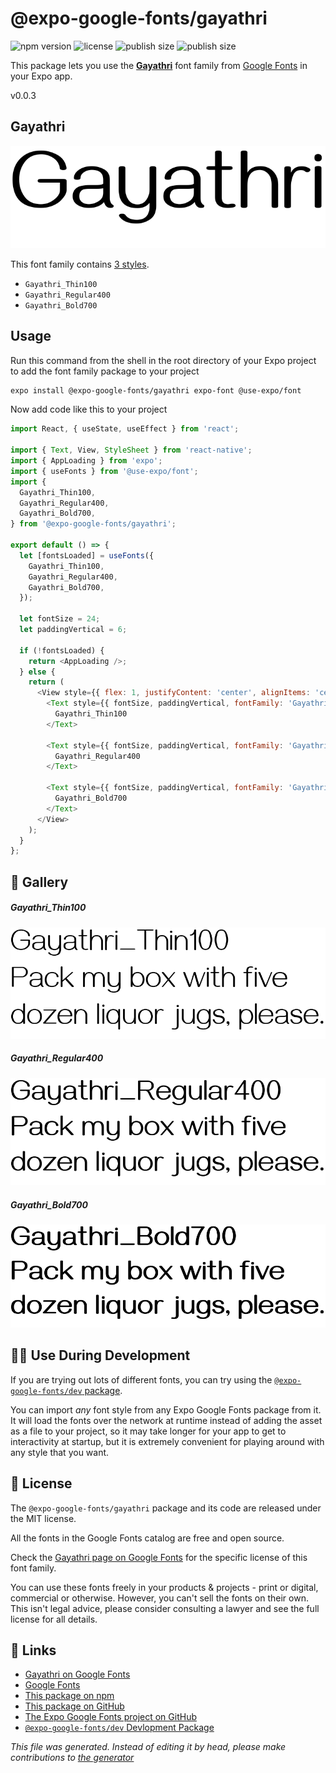 # @expo-google-fonts/gayathri

![npm version](https://flat.badgen.net/npm/v/@expo-google-fonts/gayathri)
![license](https://flat.badgen.net/github/license/expo/google-fonts)
![publish size](https://flat.badgen.net/packagephobia/install/@expo-google-fonts/gayathri)
![publish size](https://flat.badgen.net/packagephobia/publish/@expo-google-fonts/gayathri)

This package lets you use the [**Gayathri**](https://fonts.google.com/specimen/Gayathri) font family from [Google Fonts](https://fonts.google.com/) in your Expo app.

v0.0.3

## Gayathri

![Gayathri](./font-family.png)

This font family contains [3 styles](#gallery).

- `Gayathri_Thin100`
- `Gayathri_Regular400`
- `Gayathri_Bold700`

## Usage

Run this command from the shell in the root directory of your Expo project to add the font family package to your project
```sh
expo install @expo-google-fonts/gayathri expo-font @use-expo/font
```

Now add code like this to your project
```js
import React, { useState, useEffect } from 'react';

import { Text, View, StyleSheet } from 'react-native';
import { AppLoading } from 'expo';
import { useFonts } from '@use-expo/font';
import {
  Gayathri_Thin100,
  Gayathri_Regular400,
  Gayathri_Bold700,
} from '@expo-google-fonts/gayathri';

export default () => {
  let [fontsLoaded] = useFonts({
    Gayathri_Thin100,
    Gayathri_Regular400,
    Gayathri_Bold700,
  });

  let fontSize = 24;
  let paddingVertical = 6;

  if (!fontsLoaded) {
    return <AppLoading />;
  } else {
    return (
      <View style={{ flex: 1, justifyContent: 'center', alignItems: 'center' }}>
        <Text style={{ fontSize, paddingVertical, fontFamily: 'Gayathri_Thin100' }}>
          Gayathri_Thin100
        </Text>

        <Text style={{ fontSize, paddingVertical, fontFamily: 'Gayathri_Regular400' }}>
          Gayathri_Regular400
        </Text>

        <Text style={{ fontSize, paddingVertical, fontFamily: 'Gayathri_Bold700' }}>
          Gayathri_Bold700
        </Text>
      </View>
    );
  }
};

```

## 🔡 Gallery

##### Gayathri_Thin100
![Gayathri_Thin100](./6d8dba16325ef843155b024f792235ef54403fc4ce39f71ffe50c6a7cca110da.ttf.png)

##### Gayathri_Regular400
![Gayathri_Regular400](./d5538d385b6f28efddc8cc7d5e5cf0dcbe3243febfcb81ba4112a03ab5901d1e.ttf.png)

##### Gayathri_Bold700
![Gayathri_Bold700](./dac84e865cf4bf1f5f2bd54100f9b5ded81e0b2e3904ba8a3a6a992df1c13627.ttf.png)


## 👩‍💻 Use During Development

If you are trying out lots of different fonts, you can try using the [`@expo-google-fonts/dev` package](https://github.com/expo/google-fonts/tree/master/font-packages/dev#readme).

You can import *any* font style from any Expo Google Fonts package from it. It will load the fonts
over the network at runtime instead of adding the asset as a file to your project, so it may take longer
for your app to get to interactivity at startup, but it is extremely convenient
for playing around with any style that you want.

## 📖 License

The `@expo-google-fonts/gayathri` package and its code are released under the MIT license.

All the fonts in the Google Fonts catalog are free and open source.

Check the [Gayathri page on Google Fonts](https://fonts.google.com/specimen/Gayathri) for the specific license of this font family.

You can use these fonts freely in your products & projects - print or digital, commercial or otherwise. However, you can't sell the fonts on their own. This isn't legal advice, please consider consulting a lawyer and see the full license for all details.

## 🔗 Links

- [Gayathri on Google Fonts](https://fonts.google.com/specimen/Gayathri)
- [Google Fonts](https://fonts.google.com/)
- [This package on npm](https://www.npmjs.com/package/@expo-google-fonts/gayathri)
- [This package on GitHub](https://github.com/expo/google-fonts/tree/master/font-packages/gayathri)
- [The Expo Google Fonts project on GitHub](https://github.com/expo/google-fonts)
- [`@expo-google-fonts/dev` Devlopment Package](https://github.com/expo/google-fonts/tree/master/font-packages/dev)


*This file was generated. Instead of editing it by head, please make contributions to [the generator](https://github.com/expo/google-fonts/tree/master/packages/generator)*
